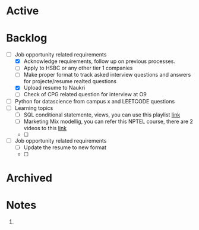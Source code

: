# Active







# Backlog
- [ ] Job opportunity related requirements
	- [x] Acknowledge requirements, follow up on previous processes.
	- [ ] Apply to HSBC or any other tier 1 companies
	- [ ] Make proper format to track asked interview questions and answers for projecte/resume realted questions
	- [x] Upload resume to Naukri
	- [ ] Check of CPG related question for interview at O9
- [ ] Python for datascience from campus x and LEETCODE questions  
- [ ] Learning topics
	- [ ] SQL conditional statemente, views, you can use this playlist [link](https://www.youtube.com/watch?v=fXIuZ-nQctQ&list=PLkqeJcxGgeVVVX2sBkuOzdXq5gwn2gI23&index=1)
	- [ ] Marketing Mix modellig, you can refer this NPTEL course, there are 2 videos to this [link](https://www.youtube.com/watch?v=0TvEsNKx02A)
	- [ ] 
- [ ] Job opportunity related requirements
	- [ ] Update the resume to new format
	- [ ] 






# Archived



# Notes
1. 